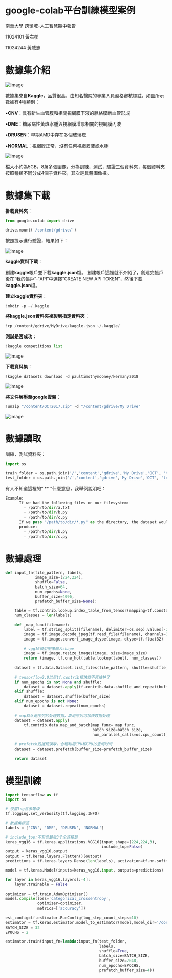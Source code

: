 # google-colab平台訓練模型案例
南華大學 跨領域-人工智慧期中報告

11024101 黃右孝

11024244 黃威志
# 數據集介紹

![image](https://github.com/11024244/mid/blob/main/jpg/01.png)

數據集來自**Kaggle**，品質很高，由知名醫院的專業人員嚴格審核標註，如圖所示數據有4種類別：

 •**CNV**：具有新生血管膜和相關視網膜下液的脈絡膜新血管形成
 
 •**DME**：糖尿病性黃斑水腫與視網膜增厚相關的視網膜內液
 
 •**DRUSEN**：早期AMD中存在多個玻璃疣
 
 •**NORMAL**：視網膜正常，沒有任何視網膜液或水腫
 
![image](https://github.com/11024244/mid/blob/main/jpg/02.png)

檔大小約為5GB，8萬多張圖像，分為訓練，測試，驗證三個資料夾，每個資料夾按照種類不同分成4個子資料夾，其次是具體圖像檔。

# 數據集下載

**掛載資料夾**：

```py
from google.colab import drive

drive.mount('/content/gdrive/')
```
按照提示進行驗證，結果如下：

![image](https://github.com/11024244/mid/blob/main/jpg/03.png)

**kaggle資料下載**：

創建**kaggle**帳戶並下載**kaggle.json**檔。 創建帳戶這裡就不介紹了，創建完帳戶後在“我的帳戶”-“API”中選擇“CREATE NEW API TOKEN”，然後下載**kaggle.json**檔。

**建立kaggle資料夾**：
```py
!mkdir -p ~/.kaggle
```
**將kaggle.json資料夾複製到指定資料夾**：
```py
!cp /content/gdrive/MyDrive/kaggle.json ~/.kaggle/
```
**測試是否成功**：
```py
!kaggle competitions list
```
![image](https://github.com/11024244/mid/blob/main/jpg/04.png)

**下載資料集**：
```py
!kaggle datasets download -d paultimothymooney/kermany2018
```
![image](https://github.com/11024244/mid/blob/main/jpg/05.png)

**將文件解壓至google雲盤**：
```py
!unzip "/content/OCT2017.zip" -d "/content/gdrive/My Drive"
```
![image](https://github.com/11024244/mid/blob/main/jpg/06.png)

# 數據讀取

訓練，測試資料夾：
```py
import os

train_folder = os.path.join('/','content','gdrive','My Drive','OCT', 'train', '**', '*.jpeg')
test_folder = os.path.join('/','content','gdrive','My Drive','OCT', 'test', '**', '*.jpeg')
```
有人不知道這裡的“ ** ”什麼意思，我舉例說明吧：
```py
Example:
      If we had the following files on our filesystem:
        - /path/to/dir/a.txt
        - /path/to/dir/b.py
        - /path/to/dir/c.py
      If we pass "/path/to/dir/*.py" as the directory, the dataset would
      produce:
        - /path/to/dir/b.py
        - /path/to/dir/c.py
```
# 數據處理
```py
def input_fn(file_pattern, labels,
             image_size=(224,224),
             shuffle=False,
             batch_size=64, 
             num_epochs=None, 
             buffer_size=4096,
             prefetch_buffer_size=None):

    table = tf.contrib.lookup.index_table_from_tensor(mapping=tf.constant(labels))
    num_classes = len(labels)

    def _map_func(filename):
        label = tf.string_split([filename], delimiter=os.sep).values[-2]
        image = tf.image.decode_jpeg(tf.read_file(filename), channels=3)
        image = tf.image.convert_image_dtype(image, dtype=tf.float32)
        
        # vgg16模型图像输入shape
        image = tf.image.resize_images(image, size=image_size)
        return (image, tf.one_hot(table.lookup(label), num_classes))
    
    dataset = tf.data.Dataset.list_files(file_pattern, shuffle=shuffle)
    
    # tensorflow2.0以后tf.contrib模块就不再维护了
    if num_epochs is not None and shuffle:
        dataset = dataset.apply(tf.contrib.data.shuffle_and_repeat(buffer_size, num_epochs))
    elif shuffle:
        dataset = dataset.shuffle(buffer_size)
    elif num_epochs is not None:
        dataset = dataset.repeat(num_epochs)
    
    # map默认是序列的处理数据，取消序列可加快数据处理
    dataset = dataset.apply(
        tf.contrib.data.map_and_batch(map_func=_map_func,
                                      batch_size=batch_size,
                                      num_parallel_calls=os.cpu_count()))
    
    # prefetch数据预读取，合理利用CPU和GPU的空闲时间
    dataset = dataset.prefetch(buffer_size=prefetch_buffer_size)
    
    return dataset
```
# 模型訓練
```py
import tensorflow as tf
import os

# 设置log显示等级
tf.logging.set_verbosity(tf.logging.INFO)

# 数据集标签
labels = ['CNV', 'DME', 'DRUSEN', 'NORMAL']

# include_top:不包含最后3个全连接层
keras_vgg16 = tf.keras.applications.VGG16(input_shape=(224,224,3),
                                          include_top=False)
output = keras_vgg16.output
output = tf.keras.layers.Flatten()(output)
predictions = tf.keras.layers.Dense(len(labels), activation=tf.nn.softmax)(output)

model = tf.keras.Model(inputs=keras_vgg16.input, outputs=predictions)

for layer in keras_vgg16.layers[:-4]:
    layer.trainable = False
    
optimizer = tf.train.AdamOptimizer()
model.compile(loss='categorical_crossentropy', 
              optimizer=optimizer,
              metrics=['accuracy'])
              
est_config=tf.estimator.RunConfig(log_step_count_steps=10)
estimator = tf.keras.estimator.model_to_estimator(model,model_dir='/content/gdrive/My Drive/estlogs',config=est_config)
BATCH_SIZE = 32
EPOCHS = 2

estimator.train(input_fn=lambda:input_fn(test_folder,
                                         labels,
                                         shuffle=True,
                                         batch_size=BATCH_SIZE,
                                         buffer_size=2048,
                                         num_epochs=EPOCHS,
                                         prefetch_buffer_size=4))
```
